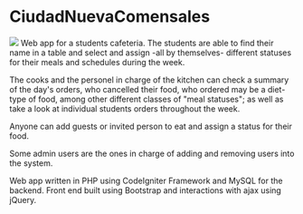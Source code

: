 # CiudadNuevaComensales
<img src="https://cdn.discordapp.com/attachments/738119984177479815/742530246020038728/CiudadNuevaComensalesEmpty.JPG" style="max-height:50px;">
Web app for a students cafeteria.
The students are able to find their name in a table and select and assign -all by themselves- different statuses for their meals and schedules during the week.

The cooks and the personel in charge of the kitchen can check a summary of the day's orders, who cancelled their food, who ordered may be a diet-type of food, among other different classes of "meal statuses"; as well as take a look at individual students orders throughout the week.

Anyone can add guests or invited person to eat and assign a status for their food.

Some admin users are the ones in charge of adding and removing users into the system.

Web app written in PHP using CodeIgniter Framework and MySQL for the backend. Front end built using Bootstrap and interactions with ajax using jQuery.
